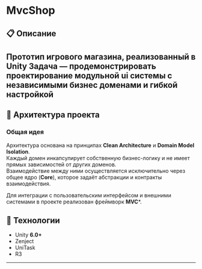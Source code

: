# MvcShop
## 📋 Описание
Прототип игрового магазина, реализованный в Unity
Задача — продемонстрировать проектирование модульной ui системы с независимыми бизнес доменами и гибкой настройкой
---

## 🧠 Архитектура проекта

### Общая идея
Архитектура основана на принципах **Clean Architecture** и **Domain Model Isolation**.  
Каждый домен инкапсулирует собственную бизнес-логику и не имеет прямых зависимостей от других доменов.  
Взаимодействие между ними осуществляется исключительно через общее ядро (**Core**), которое задаёт абстракции и контракты взаимодействия.

Для интеграции с пользовательским интерфейсом и внешними системами
в проекте реализован фреймворк **MVC***.  

## 🧰 Технологии
- Unity **6.0+**
- Zenject
- UniTask
- R3

---
